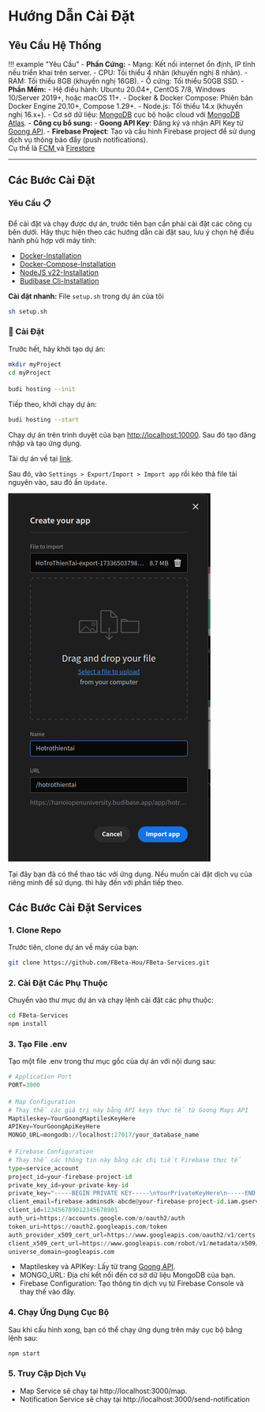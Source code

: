 
# Hướng Dẫn Cài Đặt 

## **Yêu Cầu Hệ Thống**
!!! example "Yêu Cầu"
    - **Phần Cứng:**
        - Mạng: Kết nối internet ổn định, IP tĩnh nếu triển khai trên server.
        - CPU: Tối thiểu 4 nhân (khuyến nghị 8 nhân).
        - RAM: Tối thiểu 8GB (khuyến nghị 16GB).
        - Ổ cứng: Tối thiểu 50GB SSD.
    - **Phần Mềm:**
        - Hệ điều hành: Ubuntu 20.04+, CentOS 7/8, Windows 10/Server 2019+, hoặc macOS 11+.
        - Docker & Docker Compose: Phiên bản Docker Engine 20.10+, Compose 1.29+.
        - Node.js: Tối thiểu 14.x (khuyến nghị 16.x+).
        - Cơ sở dữ liệu: [MongoDB](https://www.mongodb.com/docs/manual/) cục bộ hoặc cloud với [MongoDB Atlas](https://www.mongodb.com/docs/atlas/).
    - **Công cụ bổ sung:** 
        - **Goong API Key**: Đăng ký và nhận API Key từ [Goong API](https://goong.io/).
        - **Firebase Project**: Tạo và cấu hình Firebase project để sử dụng dịch vụ thông báo đẩy (push notifications). <br>Cụ thể là 
    [FCM ](https://firebase.google.com/docs/cloud-messaging?hl=vi) và [Firestore](https://firebase.google.com/docs/firestore?hl=vi)

---
## **Các Bước Cài Đặt**

### Yêu Cầu 📋

Để cài đặt và chạy được dự án, trước tiên bạn cần phải cài đặt các công cụ bên dưới. Hãy thực hiện theo các hướng dẫn cài đặt sau, lưu ý chọn hệ điều hành phù hợp với máy tính:

-   [Docker-Installation](https://docs.docker.com/get-docker/)
-   [Docker-Compose-Installation](https://docs.docker.com/compose/install/)
-   [NodeJS v22-Installation](https://nodejs.org/en/download/)
-   [Budibase Cli-Installation](https://docs.budibase.com/docs/budibase-cli-setup)

**Cài đặt nhanh:** File `setup.sh` trong dự án của tôi
```bash
sh setup.sh
```

### 🔨 Cài Đặt

Trước hết, hãy khởi tạo dự án:

```bash
mkdir myProject
cd myProject

budi hosting --init
```

Tiếp theo, khởi chạy dự án:

```bash
budi hosting --start
```

Chạy dự án trên trình duyệt của bạn [http://localhost:10000](http://localhost:10000). Sau đó tạo đăng nhập và tạo ứng dụng.

Tải dự án về tại [link](https://github.com/FBeta-Hou/FBeta-Hou-App/blob/main/HoTroThienTai-export-1733664478310.tar.gz).

Sau đó, vào `Settings > Export/Import > Import app` rồi kéo thả file tài nguyên vào, sau đó ấn `Update`.

![Image title](assets/import-appp.png)

Tại đây bạn đã có thể thao tác với ứng dụng. Nếu muốn cài đặt dịch vụ của riêng mình để sử dụng. thì hãy đến với phần tiếp theo. 


## **Các Bước Cài Đặt Services**

### 1. Clone Repo

Trước tiên, clone dự án về máy của bạn:

```bash
git clone https://github.com/FBeta-Hou/FBeta-Services.git
```

### 2. Cài Đặt Các Phụ Thuộc

Chuyển vào thư mục dự án và chạy lệnh cài đặt các phụ thuộc:

```bash
cd FBeta-Services
npm install
```

### 3. Tạo File .env

Tạo một file .env trong thư mục gốc của dự án với nội dung sau:
```py linenums="1"
# Application Port
PORT=3000

# Map Configuration
# Thay thế các giá trị này bằng API keys thực tế từ Goong Maps API
Maptileskey=YourGoongMaptilesKeyHere
APIKey=YourGoongApiKeyHere
MONGO_URL=mongodb://localhost:27017/your_database_name

# Firebase Configuration
# Thay thế các thông tin này bằng các chi tiết Firebase thực tế
type=service_account
project_id=your-firebase-project-id
private_key_id=your-private-key-id
private_key="-----BEGIN PRIVATE KEY-----\nYourPrivateKeyHere\n-----END PRIVATE KEY-----\n"
client_email=firebase-adminsdk-abcde@your-firebase-project-id.iam.gserviceaccount.com
client_id=123456789012345678901
auth_uri=https://accounts.google.com/o/oauth2/auth
token_uri=https://oauth2.googleapis.com/token
auth_provider_x509_cert_url=https://www.googleapis.com/oauth2/v1/certs
client_x509_cert_url=https://www.googleapis.com/robot/v1/metadata/x509/firebase-adminsdk-abcde%40your-firebase-project-id.iam.gserviceaccount.com
universe_domain=googleapis.com

```

- Maptileskey và APIKey: Lấy từ trang [Goong API](https://goong.io/).
- MONGO_URL: Địa chỉ kết nối đến cơ sở dữ liệu MongoDB của bạn.
- Firebase Configuration: Tạo thông tin dịch vụ từ Firebase Console và thay thế vào đây. 
### 4. Chạy Ứng Dụng Cục Bộ 

Sau khi cấu hình xong, bạn có thể chạy ứng dụng trên máy cục bộ bằng lệnh sau:

```bash
npm start
```

### 5. Truy Cập Dịch Vụ

- Map Service sẽ chạy tại http://localhost:3000/map.
- Notification Service sẽ chạy tại http://localhost:3000/send-notification 

